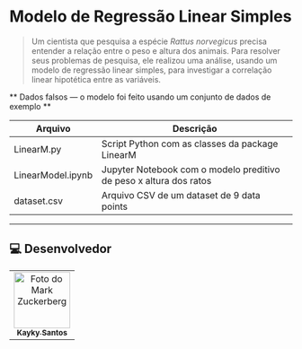 # Modelo de Regressão Linear Simples

> Um cientista que pesquisa a espécie _Rattus norvegicus_ precisa entender a relação entre o peso e altura dos animais. Para resolver seus problemas de pesquisa, ele realizou uma análise, usando um modelo de regressão linear simples, para investigar a correlação linear hipotética entre as variáveis.
  
** Dados falsos — o modelo foi feito usando um conjunto de dados de exemplo **

|Arquivo | Descrição |
|---|---|
| LinearM.py | Script Python com as classes da package LinearM |
| LinearModel.ipynb | Jupyter Notebook com o modelo preditivo de peso x altura dos ratos |
| dataset.csv | Arquivo CSV de um dataset de 9 data points |
---

##  💻 Desenvolvedor


<table>
  <tr>
    <td align="center">
      <a href="#">
        <img src="https://avatars.githubusercontent.com/u/75142111?v=4" width="100px;" alt="Foto do Mark Zuckerberg"/><br>
        <sub>
          <b>Kayky Santos</b>
        </sub>
      </a>
    </td>
  </tr>
</table>
